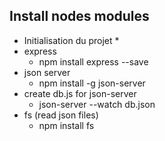 

## Install nodes modules

 * Initialisation du projet
    * 
 * express 
    * npm install express --save
 * json server
    * npm install -g json-server
 * create db.js for json-server
    * json-server --watch db.json
 * fs (read json files)
    * npm install fs
